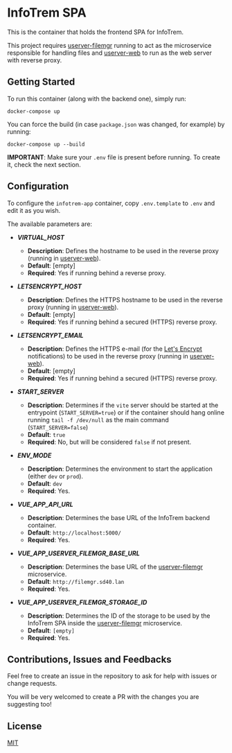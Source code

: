 # InfoTrem SPA

This is the container that holds the frontend SPA for InfoTrem.

This project requires  [userver-filemgr](https://github.com/ferdn4ndo/userver-filemgr) running to act as the microservice responsible for handling files and [userver-web](https://github.com/ferdn4ndo/userver-web) to run as the web server with reverse proxy.

## Getting Started

To run this container (along with the backend one), simply run:

```shell
docker-compose up
```

You can force the build (in case `package.json` was changed, for example) by running:

```shell
docker-compose up --build
```

**IMPORTANT**: Make sure your `.env` file is present before running. To create it, check the next section.

## Configuration

To configure the `infotrem-app` container, copy `.env.template` to `.env` and edit it as you wish.

The available parameters are:

* ***VIRTUAL_HOST***
  * **Description**: Defines the hostname to be used in the reverse proxy (running in [userver-web](https://github.com/ferdn4ndo/userver-web)).
  * **Default**: [empty]
  * **Required**: Yes if running behind a reverse proxy.


* ***LETSENCRYPT_HOST***
  * **Description**: Defines the HTTPS hostname to be used in the reverse proxy (running in [userver-web](https://github.com/ferdn4ndo/userver-web)).
  * **Default**: [empty]
  * **Required**: Yes if running behind a secured (HTTPS) reverse proxy.


* ***LETSENCRYPT_EMAIL***
  * **Description**: Defines the HTTPS e-mail (for the [Let's Encrypt](https://letsencrypt.org/) notifications) to be used in the reverse proxy (running in [userver-web](https://github.com/ferdn4ndo/userver-web)).
  * **Default**: [empty]
  * **Required**: Yes if running behind a secured (HTTPS) reverse proxy.


* ***START_SERVER***
  * **Description**: Determines if the `vite` server should be started at the entrypoint (`START_SERVER=true`) or if the container should hang online running `tail -f /dev/null` as the main command (`START_SERVER=false`)
  * **Default**: `true`
  * **Required**: No, but will be considered `false` if not present.


* ***ENV_MODE***
  * **Description**: Determines the environment to start the application (either `dev` or `prod`).
  * **Default**: `dev`
  * **Required**: Yes.


* ***VUE_APP_API_URL***
  * **Description**: Determines the base URL of the InfoTrem backend container.
  * **Default**: `http://localhost:5000/`
  * **Required**: Yes.


* ***VUE_APP_USERVER_FILEMGR_BASE_URL***
  * **Description**: Determines the base URL of the [userver-filemgr](https://github.com/ferdn4ndo/userver-filemgr) microservice.
  * **Default**: `http://filemgr.sd40.lan`
  * **Required**: Yes.


* ***VUE_APP_USERVER_FILEMGR_STORAGE_ID***
  * **Description**: Determines the ID of the storage to be used by the InfoTrem SPA inside the [userver-filemgr](https://github.com/ferdn4ndo/userver-filemgr) microservice.
  * **Default**: `[empty]`
  * **Required**: Yes.

## Contributions, Issues and Feedbacks

Feel free to create an issue in the repository to ask for help with issues or change requests. 

You will be very welcomed to create a PR with the changes you are suggesting too!

## License

[MIT](https://opensource.org/licenses/MIT)